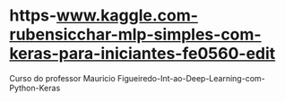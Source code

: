 # https-www.kaggle.com-rubensicchar-mlp-simples-com-keras-para-iniciantes-fe0560-edit
Curso do professor Mauricio Figueiredo-Int-ao-Deep-Learning-com-Python-Keras

